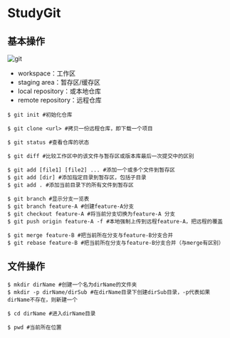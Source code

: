 # StudyGit

## 基本操作

![git](https://raw.githubusercontent.com/zyy1225/OSproject-miniprogram2020/master/Notes/Mei%20Zuhao/pictures/git.jpg)

- workspace：工作区
- staging area：暂存区/缓存区
- local repository：或本地仓库
- remote repository：远程仓库

```
$ git init #初始化仓库

$ git clone <url> #拷贝一份远程仓库，即下载一个项目

$ git status #查看仓库的状态

$ git diff #比较工作区中的该文件与暂存区或版本库最后一次提交中的区别

$ git add [file1] [file2] ... #添加一个或多个文件到暂存区
$ git add [dir] #添加指定目录到暂存区，包括子目录
$ git add . #添加当前目录下的所有文件到暂存区

$ git branch #显示分支一览表
$ git branch feature-A #创建feature-A分支
$ git checkout feature-A #将当前分支切换为feature-A 分支
$ git push origin feature-A -f #本地强制上传到远程feature-A，把远程的覆盖

$ git merge feature-B #把当前所在分支与feature-B分支合并
$ git rebase feature-B #把当前所在分支与feature-B分支合并（与merge有区别）
```



## 文件操作

```
$ mkdir dirName #创建一个名为dirName的文件夹
$ mkdir -p dirName/dirSub #在dirName目录下创建dirSub目录，-p代表如果dirName不存在，则新建一个

$ cd dirName #进入dirName目录

$ pwd #当前所在位置
```

